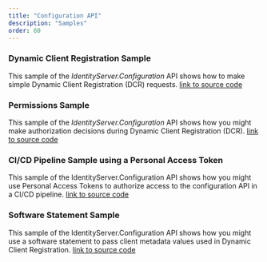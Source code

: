 ```yaml
---
title: "Configuration API"
description: "Samples"
order: 60
---
```


### Dynamic Client Registration Sample

This sample of the *IdentityServer.Configuration* API shows how to make simple Dynamic Client Registration (DCR) requests.
[link to source code](https://github.com/DuendeSoftware/Samples/tree/main/IdentityServer/v6/Configuration/SimpleDcr)

### Permissions Sample
This sample of the *IdentityServer.Configuration* API shows how you might make authorization decisions during Dynamic Client Registration (DCR).
[link to source code](https://github.com/DuendeSoftware/Samples/tree/main/IdentityServer/v6/Configuration/Permissions)


### CI/CD Pipeline Sample using a Personal Access Token
This sample of the IdentityServer.Configuration API shows how you might use Personal Access Tokens to authorize access to the configuration API in a CI/CD pipeline. 
[link to source code](https://github.com/DuendeSoftware/Samples/tree/main/IdentityServer/v6/Configuration/PipelineRegistration)


### Software Statement Sample
This sample of the IdentityServer.Configuration API shows how you might use a software statement to pass client metadata values used in Dynamic Client Registration.
[link to source code](https://github.com/DuendeSoftware/Samples/tree/main/IdentityServer/v6/Configuration/SoftwareStatement)
